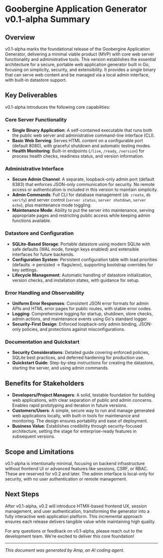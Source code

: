 # Goobergine Application Generator v0.1-alpha Summary

## Overview
v0.1-alpha marks the foundational release of the Goobergine Application Generator, delivering a minimal viable product (MVP) with core web server functionality and administrative tools. This version establishes the essential architecture for a secure, portable web application generator built in Go, focusing on simplicity, security, and extensibility. It provides a single binary that can serve web content and be managed via a local admin interface, with built-in datastore support.

## Key Deliverables
v0.1-alpha introduces the following core capabilities:

### Core Server Functionality
- **Single Binary Application**: A self-contained executable that runs both the public web server and administrative command-line interface (CLI).
- **Basic Web Serving**: Serves HTML content on a configurable port (default 8080), with graceful shutdown and automatic testing modes.
- **Health Monitoring**: Built-in endpoints (`/live`, `/ready`, `/version`) for process health checks, readiness status, and version information.

### Administrative Interface
- **Secure Admin Channel**: A separate, loopback-only admin port (default 8383) that enforces JSON-only communication for security. No remote access or authentication is included in this version to maintain simplicity.
- **Admin Commands**: Full CLI for database management (`db create`, `db verify`) and server control (`server status`, `server shutdown`, `server echo`), plus maintenance mode toggling.
- **Maintenance Mode**: Ability to put the server into maintenance, serving appropriate pages and restricting public access while keeping admin functions available.

### Datastore and Configuration
- **SQLite-Based Storage**: Portable datastore using modern SQLite with safe defaults (WAL mode, foreign keys enabled) and extensible interfaces for future backends.
- **Configuration System**: Persistent configuration table with load priorities (defaults → persisted → flags/env), supporting bootstrap overrides for key settings.
- **Lifecycle Management**: Automatic handling of datastore initialization, version checks, and installation states, with guidance for setup.

### Error Handling and Observability
- **Uniform Error Responses**: Consistent JSON error formats for admin APIs and HTML error pages for public routes, with stable error codes.
- **Logging**: Comprehensive logging for startup, shutdown, store checks, admin actions, and maintenance events using Go's standard logger.
- **Security-First Design**: Enforced loopback-only admin binding, JSON-only policies, and protections against misconfigurations.

### Documentation and Quickstart
- **Security Considerations**: Detailed guide covering enforced policies, SQLite best practices, and deferred hardening for production use.
- **Quickstart Guide**: Step-by-step instructions for creating the datastore, starting the server, and using admin commands.

## Benefits for Stakeholders
- **Developers/Project Managers**: A solid, testable foundation for building web applications, with clear separation of public and admin concerns. Enables rapid prototyping and iteration in future versions.
- **Customers/Users**: A simple, secure way to run and manage generated web applications locally, with built-in tools for maintenance and monitoring. The design ensures portability and ease of deployment.
- **Business Value**: Establishes credibility through security-focused architecture, setting the stage for enterprise-ready features in subsequent versions.

## Scope and Limitations
v0.1-alpha is intentionally minimal, focusing on backend infrastructure without frontend UI or advanced features like sessions, CSRF, or RBAC. These are reserved for v0.2 and later. The admin interface is local-only for security, with no user authentication or remote management.

## Next Steps
After v0.1-alpha, v0.2 will introduce HTMX-based frontend UX, session management, and user authentication, transforming the generator into a fully interactive web application platform. This incremental approach ensures each release delivers tangible value while maintaining high quality.

For any questions or feedback on v0.1-alpha, please reach out to the development team. We're excited to deliver this core foundation!

---

*This document was generated by Amp, an AI coding agent.*
